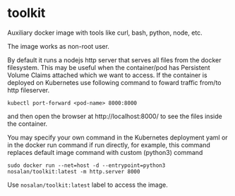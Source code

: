 # toolkit
Auxiliary docker image with tools like curl, bash, python, node, etc. 

The image works as non-root user.

By default it runs a nodejs http server that serves all files from the docker filesystem. This may be useful when the container/pod has Persistent Volume Claims attached which we want to access. 
If the container is deployed on Kubernetes use following command to foward traffic from/to http fileserver.
```
kubectl port-forward <pod-name> 8000:8000
```
and then open the browser at http://localhost:8000/ to see the files inside the container.

You may specify your own command in the Kubernetes deployment yaml or in the docker run command if run directly, for example, this command replaces default image command with custom (python3) command
```
sudo docker run --net=host -d --entrypoint=python3 nosalan/toolkit:latest -m http.server 8000
```

Use `nosalan/toolkit:latest` label to access the image.
